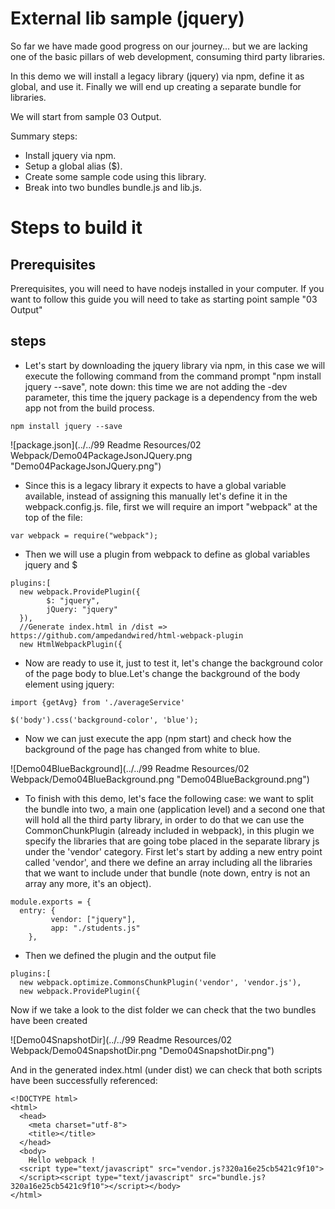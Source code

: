 # External lib sample (jquery)

So far we have made good progress on our journey... but we are lacking one of the
basic pillars of web development, consuming third party libraries.

In this demo we will install a legacy library (jquery) via npm, define it as global, and use it. Finally we will end up creating a separate bundle for libraries.

We will start from sample 03 Output.

Summary steps:
 - Install jquery via npm.
 - Setup a global alias ($).
 - Create some sample code using this library.
 - Break into two bundles bundle.js and lib.js.


# Steps to build it

## Prerequisites

Prerequisites, you will need to have nodejs installed in your computer. If you want to follow this guide you will need to take as starting point sample "03 Output"

## steps

- Let's start by downloading the jquery library via npm, in this case we will execute the following command from the command prompt "npm install jquery --save", note down: this time we are not adding the -dev parameter, this time the jquery package is a dependency from the web app not  from the build process.

````
npm install jquery --save
````

![package.json](../../99 Readme Resources/02 Webpack/Demo04PackageJsonJQuery.png "Demo04PackageJsonJQuery.png")

- Since this is a legacy library it expects to have a global variable available,
instead of assigning this manually let's define it in the webpack.config.js. file,
first we will require an import "webpack" at the top of the file:

````
var webpack = require("webpack");
````

- Then we will use a plugin from webpack to define as global variables jquery and
$

````
plugins:[
  new webpack.ProvidePlugin({
        $: "jquery",
        jQuery: "jquery"
  }),
  //Generate index.html in /dist => https://github.com/ampedandwired/html-webpack-plugin
  new HtmlWebpackPlugin({
````


- Now are ready to use it, just to test it, let's change the background color of the page body to blue.Let's change the background of the body element using jquery:

````
import {getAvg} from './averageService'

$('body').css('background-color', 'blue');
````

- Now we can just execute the app (npm start) and check how the background of the page has changed from white to blue.

![Demo04BlueBackground](../../99 Readme Resources/02 Webpack/Demo04BlueBackground.png "Demo04BlueBackground.png")


- To finish with this demo, let's face the following case: we want to split the bundle into two, a main one (application level) and a second one that will hold all the third party library, in order to do that we can use the CommonChunkPlugin
(already included in webpack), in this plugin we specify the libraries that are going tobe placed in the separate library js under the 'vendor' category. First let's start by adding a new entry point called 'vendor', and there we define an array including all the libraries that we want to include under that bundle (note down, entry is not an array any more, it's an object).

````
module.exports = {
  entry: {
		 vendor: ["jquery"],
		 app: "./students.js"
	},
````

- Then we defined the plugin and the output file

````
plugins:[
  new webpack.optimize.CommonsChunkPlugin('vendor', 'vendor.js'),
  new webpack.ProvidePlugin({
````

Now if we take a look to the dist folder we can check that the two bundles have been created

![Demo04SnapshotDir](../../99 Readme Resources/02 Webpack/Demo04SnapshotDir.png "Demo04SnapshotDir.png")


And in the generated index.html (under dist) we can check that both scripts have been successfully referenced:

````
<!DOCTYPE html>
<html>
  <head>
    <meta charset="utf-8">
    <title></title>    
  </head>
  <body>
    Hello webpack !
  <script type="text/javascript" src="vendor.js?320a16e25cb5421c9f10">
  </script><script type="text/javascript" src="bundle.js?320a16e25cb5421c9f10"></script></body>
</html>
````

